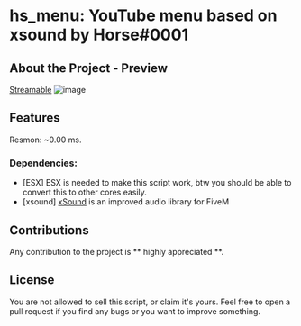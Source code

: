 # hs_menu: YouTube menu based on xsound by Horse#0001
 
## About the Project - Preview

[Streamable](https://streamable.com/nbnk70)
![image](https://user-images.githubusercontent.com/42266290/123517496-fef1ab00-d6a9-11eb-91ea-d2f5bc04e5e0.png)

## Features

Resmon: ~0.00 ms.

### Dependencies:
* [ESX] ESX is needed to make this script work, btw you should be able to convert this to other cores easily.
* [xsound] [xSound](https://github.com/Xogy/xsound) is an improved audio library for FiveM

## Contributions

Any contribution to the project is ** highly appreciated **.

## License

You are not allowed to sell this script, or claim it's yours. Feel free to open a pull request if you find any bugs or you want to improve something.
